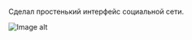 Сделал простенький интерфейс социальной сети.

![Image alt](https://github.com/sashka0264/JavaScript/blob/master/react-is-just/screenshot.jpg)
